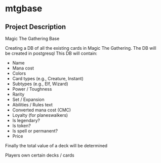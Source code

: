 # mtgbase
## Project Description
Magic The Gathering Base

Creating a DB of all the existing cards in Magic The Gathering.
The DB will be created in postgresql
This DB will contain:
- Name
- Mana cost
- Colors
- Card types (e.g., Creature, Instant)
- Subtypes (e.g., Elf, Wizard)
- Power / Toughness
- Rarity
- Set / Expansion
- Abilities / Rules text
- Converted mana cost (CMC)
- Loyalty (for planeswalkers)
- Is legendary?
- Is token?
- Is spell or permanent?
- Price

Finally the total value of a deck will be determined

Players own certain decks / cards